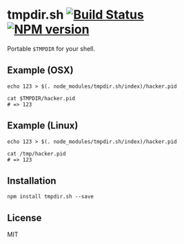 # tmpdir.sh [![Build Status](https://travis-ci.org/wilmoore/tmpdir.sh.png?branch=master)](https://travis-ci.org/wilmoore/tmpdir.sh) [![NPM version](https://badge.fury.io/js/tmpdir.sh.png)](http://badge.fury.io/js/tmpdir.sh)

  Portable `$TMPDIR` for your shell.

## Example (OSX)

    echo 123 > $(. node_modules/tmpdir.sh/index)/hacker.pid

    cat $TMPDIR/hacker.pid
    # => 123

## Example (Linux)

    echo 123 > $(. node_modules/tmpdir.sh/index)/hacker.pid

    cat /tmp/hacker.pid
    # => 123

## Installation

    npm install tmpdir.sh --save

## License

  MIT

